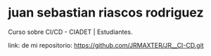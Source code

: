 # juan sebastian riascos rodriguez
Curso sobre CI/CD - CIADET | Estudiantes.

link: de mi repositorio: https://github.com/JRMAXTER/JR__CI-CD.git
